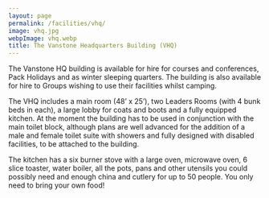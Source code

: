 ```yaml
---
layout: page
permalink: /facilities/vhq/
image: vhq.jpg
webpImage: vhq.webp
title: The Vanstone Headquarters Building (VHQ)
---
```


The Vanstone HQ building is available for hire for courses and conferences, Pack Holidays and as winter sleeping quarters. The building is also available for hire to Groups wishing to use their facilities whilst camping.

The VHQ includes a main room (48’ x 25’), two Leaders Rooms (with 4 bunk beds in each), a large lobby for coats and boots and a fully equipped kitchen. At the moment the building has to be used in conjunction with the main toilet block, although plans are well advanced for the addition of a male and female toilet suite with showers and fully designed with disabled facilities, to be attached to the building.

The kitchen has a six burner stove with a large oven, microwave oven, 6 slice toaster, water boiler, all the pots, pans and other utensils you could possibly need and enough china and cutlery for up to 50 people. You only need to bring your own food!

